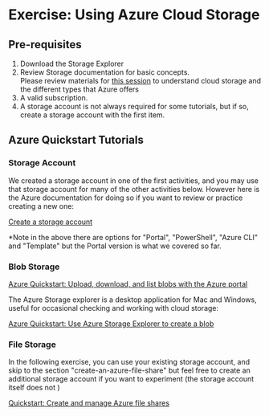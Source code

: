 # Exercise: Using Azure Cloud Storage

## Pre-requisites

1. Download the Storage Explorer
1. Review Storage documentation for basic concepts.  
Please review materials for [this session](../session_cloud_storage) to understand cloud storage and the different types that Azure offers 
1. A valid subscription. 
1. A storage account is not always required for some tutorials, but if so, create a storage account with the first item.  


## Azure Quickstart Tutorials

### Storage Account

We created a storage account in one of the first activities, and you may use that storage account for many of the other activities below.  However  here is the Azure documentation for doing so if you want to review or practice creating a new one: 

[Create a storage account](https://docs.microsoft.com/en-us/azure/storage/common/storage-account-create?tabs=azure-portal)

*Note in the above there are options for "Portal", "PowerShell", "Azure CLI" and "Template" but the Portal version is what we covered so far. 

### Blob Storage

[Azure Quickstart: Upload, download, and list blobs with the Azure portal](https://docs.microsoft.com/en-us/azure/storage/blobs/storage-quickstart-blobs-portal)


The Azure Storage explorer is a desktop application for Mac and Windows, useful for occasional checking and working with cloud storage: 

[Azure Quickstart: Use Azure Storage Explorer to create a blob](https://docs.microsoft.com/en-us/azure/storage/blobs/quickstart-storage-explorer)


### File Storage

In the following exercise, you can use your existing storage account, and skip to the section "create-an-azure-file-share" but feel free to create an additional storage account if you want to experiment (the storage account itself does not )

[Quickstart: Create and manage Azure file shares](https://docs.microsoft.com/en-us/azure/storage/files/storage-how-to-use-files-portal?tabs=azure-portal)

